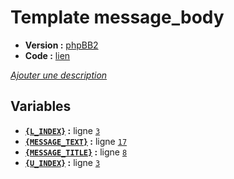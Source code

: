 # Template message_body

* __Version :__ [phpBB2](.)
* __Code :__ [lien](../../src/subsilver/message_body.tpl)

[*Ajouter une description*](https://fa-tvars.appspot.com/tpl/subsilver/message_body)

## Variables

* __[`{L_INDEX}`](https://github.com/Etana/template/blob/master/var/L_INDEX.md#readme) :__ ligne [`3`](../../src/subsilver/message_body.tpl#L3)
* __[`{MESSAGE_TEXT}`](https://github.com/Etana/template/blob/master/var/MESSAGE_TEXT.md#readme) :__ ligne [`17`](../../src/subsilver/message_body.tpl#L17)
* __[`{MESSAGE_TITLE}`](https://github.com/Etana/template/blob/master/var/MESSAGE_TITLE.md#readme) :__ ligne [`8`](../../src/subsilver/message_body.tpl#L8)
* __[`{U_INDEX}`](https://github.com/Etana/template/blob/master/var/U_INDEX.md#readme) :__ ligne [`3`](../../src/subsilver/message_body.tpl#L3)
